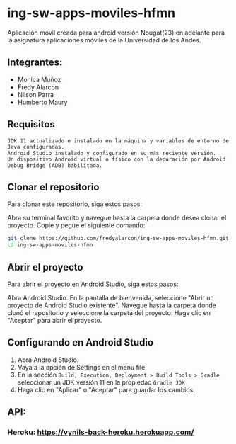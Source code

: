 # ing-sw-apps-moviles-hfmn
Aplicación móvil creada para android versión Nougat(23) en adelante para la asignatura aplicaciones móviles de la Universidad de los Andes.

## Integrantes:

- Monica Muñoz
- Fredy Alarcon 
- Nilson Parra
- Humberto Maury

## Requisitos
````
JDK 11 actualizado e instalado en la máquina y variables de entorno de Java configuradas.
Android Studio instalado y configurado en su más reciente versión.
Un dispositivo Android virtual o físico con la depuración por Android Debug Bridge (ADB) habilitada.
````

## Clonar el repositorio
Para clonar este repositorio, siga estos pasos:

Abra su terminal favorito y navegue hasta la carpeta donde desea clonar el proyecto. Copie y pegue el siguiente comando:

````bash
git clone https://github.com/fredyalarcon/ing-sw-apps-moviles-hfmn.git
cd ing-sw-apps-moviles-hfmn
````

## Abrir el proyecto

Para abrir el proyecto en Android Studio, siga estos pasos:

Abra Android Studio. En la pantalla de bienvenida, seleccione "Abrir un proyecto de Android Studio existente". Navegue hasta la carpeta donde clonó el repositorio y seleccione la carpeta del proyecto. Haga clic en "Aceptar" para abrir el proyecto.

## Configurando en Android Studio
1. Abra Android Studio.
2. Vaya a la opción de Settings en el menu file
3. En la sección ``Build, Execution, Deployment > Build Tools > Gradle`` seleccionar un JDK versión 11 en la propiedad ``Gradle JDK``
4. Haga clic en "Aplicar" o "Aceptar" para guardar los cambios.

## API: 

### Heroku: https://vynils-back-heroku.herokuapp.com/
